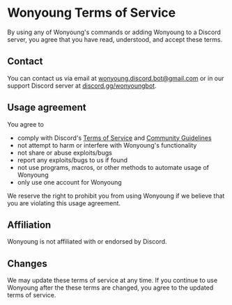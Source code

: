 # Wonyoung Terms of Service
By using any of Wonyoung's commands or adding Wonyoung to a Discord server, you agree that you have read, understood, and accept these terms.

## Contact
You can contact us via email at <wonyoung.discord.bot@gmail.com> or in our support Discord server at [discord.gg/wonyoungbot](https://discord.gg/wonyoungbot).

## Usage agreement
You agree to
- comply with Discord's [Terms of Service](https://discord.com/terms) and [Community Guidelines](https://discord.com/guidelines)
- not attempt to harm or interfere with Wonyoung's functionality
- not share or abuse exploits/bugs
- report any exploits/bugs to us if found
- not use programs, macros, or other methods to automate usage of Wonyoung
- only use one account for Wonyoung

We reserve the right to prohibit you from using Wonyoung if we believe that you are violating this usage agreement.

## Affiliation
Wonyoung is not affiliated with or endorsed by Discord.

## Changes
We may update these terms of service at any time. If you continue to use Wonyoung after the these terms are changed, you agree to the updated terms of service.
